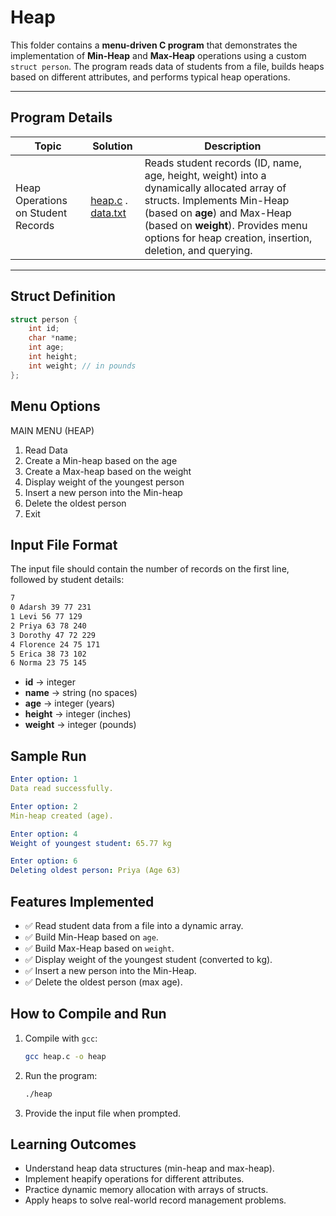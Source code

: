 # Heap

This folder contains a **menu-driven C program** that demonstrates the implementation of **Min-Heap** and **Max-Heap** operations using a custom `struct person`. The program reads data of students from a file, builds heaps based on different attributes, and performs typical heap operations.

---

## Program Details

| Topic | Solution | Description |
|---|---|---|
| Heap Operations on Student Records | [heap.c](https://github.com/PrateekRaj8125/Basic-Data-Algorithms/blob/main/code/5.%20Heap/pb1.c) . [data.txt](https://github.com/PrateekRaj8125/Basic-Data-Algorithms/blob/main/code/5.%20Heap/data.txt) | Reads student records (ID, name, age, height, weight) into a dynamically allocated array of structs. Implements Min-Heap (based on **age**) and Max-Heap (based on **weight**). Provides menu options for heap creation, insertion, deletion, and querying. |

---

## Struct Definition

```c
struct person {
    int id;
    char *name;
    int age;
    int height;
    int weight; // in pounds
};
```

## Menu Options

MAIN MENU (HEAP)

1. Read Data
2. Create a Min-heap based on the age
3. Create a Max-heap based on the weight
4. Display weight of the youngest person
5. Insert a new person into the Min-heap
6. Delete the oldest person
7. Exit

## Input File Format

The input file should contain the number of records on the first line, followed by student details:

```txt
7
0 Adarsh 39 77 231
1 Levi 56 77 129
2 Priya 63 78 240
3 Dorothy 47 72 229
4 Florence 24 75 171
5 Erica 38 73 102
6 Norma 23 75 145

```

- **id** → integer
- **name** → string (no spaces)
- **age** → integer (years)
- **height** → integer (inches)
- **weight** → integer (pounds)

## Sample Run

```yaml
Enter option: 1
Data read successfully.

Enter option: 2
Min-heap created (age).

Enter option: 4
Weight of youngest student: 65.77 kg

Enter option: 6
Deleting oldest person: Priya (Age 63)
```

## Features Implemented

- ✅ Read student data from a file into a dynamic array.
- ✅ Build Min-Heap based on `age`.
- ✅ Build Max-Heap based on `weight`.
- ✅ Display weight of the youngest student (converted to kg).
- ✅ Insert a new person into the Min-Heap.
- ✅ Delete the oldest person (max age).

## How to Compile and Run

1. Compile with `gcc`:

    ```bash
    gcc heap.c -o heap
    ```

2. Run the program:

    ```bash
    ./heap
    ```

3. Provide the input file when prompted.

## Learning Outcomes

- Understand heap data structures (min-heap and max-heap).
- Implement heapify operations for different attributes.
- Practice dynamic memory allocation with arrays of structs.
- Apply heaps to solve real-world record management problems.
